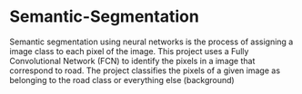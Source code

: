 # Semantic-Segmentation
Semantic segmentation using neural networks is the process of assigning a image class to each pixel of the image.   This project uses a Fully Convolutional  Network (FCN) to identify the pixels in a image that correspond to road. The project classifies the pixels of a given image as belonging to the road class or everything else (background)
